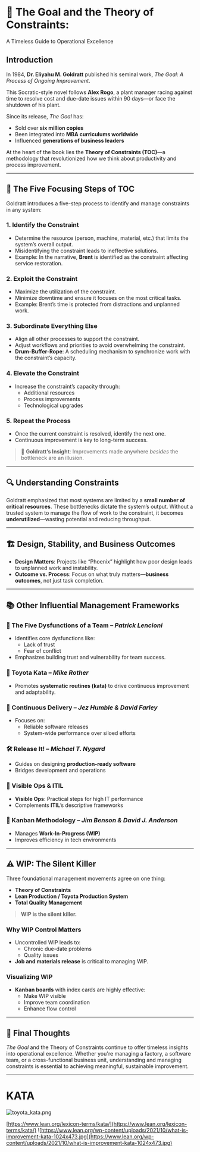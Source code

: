 

# 📘 The Goal and the Theory of Constraints: 
A Timeless Guide to Operational Excellence

## Introduction

In 1984, **Dr. Eliyahu M. Goldratt** published his seminal work,
_The Goal: A Process of Ongoing Improvement_. 

This Socratic-style novel follows **Alex Rogo**, a plant manager racing against time to resolve cost and due-date issues within 90 days—or face the shutdown of his plant.

Since its release, _The Goal_ has:

- Sold over **six million copies**
- Been integrated into **MBA curriculums worldwide**
- Influenced **generations of business leaders**

At the heart of the book lies the **Theory of Constraints (TOC)**—a methodology that revolutionized how we think about productivity and process improvement.

---

## 🧠 The Five Focusing Steps of TOC

Goldratt introduces a five-step process to identify and manage constraints in any system:

### 1. **Identify the Constraint**
- Determine the resource (person, machine, material, etc.) that limits the system’s overall output.
- Misidentifying the constraint leads to ineffective solutions.
- Example: In the narrative, **Brent** is identified as the constraint affecting service restoration.

### 2. **Exploit the Constraint**
- Maximize the utilization of the constraint.
- Minimize downtime and ensure it focuses on the most critical tasks.
- Example: Brent’s time is protected from distractions and unplanned work.

### 3. **Subordinate Everything Else**
- Align all other processes to support the constraint.
- Adjust workflows and priorities to avoid overwhelming the constraint.
- **Drum-Buffer-Rope**: A scheduling mechanism to synchronize work with the constraint’s capacity.

### 4. **Elevate the Constraint**
- Increase the constraint’s capacity through:
    - Additional resources
    - Process improvements
    - Technological upgrades

### 5. **Repeat the Process**
- Once the current constraint is resolved, identify the next one.
- Continuous improvement is key to long-term success.

> 🧠 **Goldratt’s Insight**: Improvements made anywhere _besides_ the bottleneck are an illusion.

---

## 🔍 Understanding Constraints

Goldratt emphasized that most systems are limited by a **small number of critical resources**. These bottlenecks dictate the system’s output. Without a trusted system to manage the flow of work to the constraint, it becomes **underutilized**—wasting potential and reducing throughput.

---

## 🏗️ Design, Stability, and Business Outcomes

- **Design Matters**: Projects like “Phoenix” highlight how poor design leads to unplanned work and instability.
- **Outcome vs. Process**: Focus on what truly matters—**business outcomes**, not just task completion.

---

## 📚 Other Influential Management Frameworks

### 🔺 The Five Dysfunctions of a Team – *Patrick Lencioni*
- Identifies core dysfunctions like:
    - Lack of trust
    - Fear of conflict
- Emphasizes building trust and vulnerability for team success.

### 🧬 Toyota Kata – *Mike Rother*
- Promotes **systematic routines (kata)** to drive continuous improvement and adaptability.

### 🚀 Continuous Delivery – *Jez Humble & David Farley*
- Focuses on:
    - Reliable software releases
    - System-wide performance over siloed efforts

### 🛠️ Release It! – *Michael T. Nygard*
- Guides on designing **production-ready software**
- Bridges development and operations

### 📘 Visible Ops & ITIL
- **Visible Ops**: Practical steps for high IT performance
- Complements **ITIL**’s descriptive frameworks

### 🧾 Kanban Methodology – *Jim Benson & David J. Anderson*
- Manages **Work-In-Progress (WIP)**
- Improves efficiency in tech environments

---

## ⚠️ WIP: The Silent Killer

Three foundational management movements agree on one thing:

- **Theory of Constraints**
- **Lean Production / Toyota Production System**
- **Total Quality Management**

> **WIP is the silent killer.**

### Why WIP Control Matters

- Uncontrolled WIP leads to:
    - Chronic due-date problems
    - Quality issues
- **Job and materials release** is critical to managing WIP.

### Visualizing WIP

- **Kanban boards** with index cards are highly effective:
    - Make WIP visible
    - Improve team coordination
    - Enhance flow control

---

## 🧭 Final Thoughts

_The Goal_ and the Theory of Constraints continue to offer timeless insights into operational excellence. Whether you're managing a factory, a software team, or a cross-functional business unit, understanding and managing constraints is essential to achieving meaningful, sustainable improvement.

---

# KATA
![toyota_kata.png](../assets/images/toyota_kata.png)

[https://www.lean.org/lexicon-terms/kata/](https://www.lean.org/lexicon-terms/kata/)
![https://www.lean.org/wp-content/uploads/2021/10/what-is-improvement-kata-1024x473.jpg](https://www.lean.org/wp-content/uploads/2021/10/what-is-improvement-kata-1024x473.jpg)